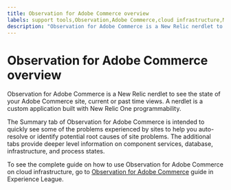 ```yaml
---
title: Observation for Adobe Commerce overview
labels: support tools,Observation,Adobe Commerce,cloud infrastructure,Magento
description: "Observation for Adobe Commerce is a New Relic nerdlet to see the state of your Adobe Commerce site, current or past time views. A nerdlet is a custom application built with New Relic One programmability."
---
```


# Observation for Adobe Commerce overview

Observation for Adobe Commerce is a New Relic nerdlet to see the state of your Adobe Commerce site, current or past time views. A nerdlet is a custom application built with New Relic One programmability.

The Summary tab of Observation for Adobe Commerce is intended to quickly see some of the problems experienced by sites to help you auto-resolve or identify potential root causes of site problems. The additional tabs provide deeper level information on component services, database, infrastructure, and process states.

To see the complete guide on how to use Observation for Adobe Commerce on cloud infrastructure, go to [Observation for Adobe Commerce](https://experienceleague.adobe.com/docs/commerce-operations/tools/observation-for-adobe-commerce/intro.html?lang=en) guide in Experience League. 